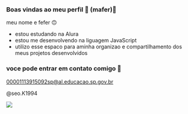 ### Boas vindas ao meu perfil 🩵 (mafer)🩵

meu nome e fefer 🙃  

- estou estudando na Alura
- estou me desenvolvendo na liguagem JavaScript
- utilizo esse espaco para aminha organizao e compartilhamento dos meus projetos desenvolvidos

### voce pode entrar em contato comigo 📧

00001113915092sp@al.educacao.sp.gov.br

@seo.K1994

![](https://media.tenor.com/nyEQbL17-WAAAAAM/jin-love-jin-kiss.gif)
